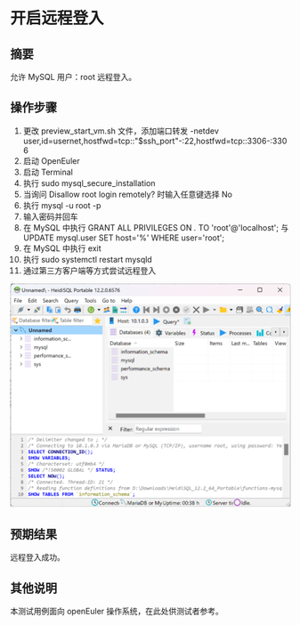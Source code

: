 # 开启远程登入

## 摘要

允许 MySQL 用户：root 远程登入。

## 操作步骤

1. 更改 preview_start_vm.sh 文件，添加端口转发 -netdev user,id=usernet,hostfwd=tcp::"$ssh_port"-:22,hostfwd=tcp::3306-:3306
2. 启动 OpenEuler
3. 启动 Terminal
4. 执行 sudo mysql_secure_installation
5. 当询问 Disallow root login remotely? 时输入任意键选择 No
6. 执行 mysql -u root -p
7. 输入密码并回车
8. 在 MySQL 中执行 GRANT ALL PRIVILEGES ON *.* TO 'root'@'localhost'; 与 UPDATE mysql.user SET host='%' WHERE user='root';
9. 在 MySQL 中执行 exit
10. 执行 sudo systemctl restart mysqld
11. 通过第三方客户端等方式尝试远程登入

![开启远程登入](./img/开启远程登入.png)

## 预期结果

远程登入成功。

## 其他说明

本测试用例面向 openEuler 操作系统，在此处供测试者参考。
